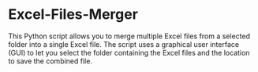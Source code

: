 # Excel-Files-Merger
 This Python script allows you to merge multiple Excel files from a selected folder into a single Excel file. The script uses a graphical user interface (GUI) to let you select the folder containing the Excel files and the location to save the combined file.
